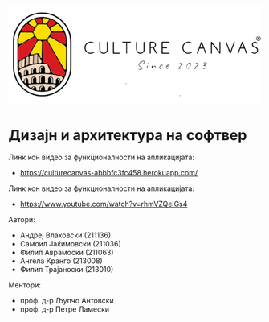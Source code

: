 ![alt text](https://github.com/VlahovskiAndrej/DIANS/blob/main/Domasna3,4/CultureCanvasMK/src/main/resources/static/images/cc.webp?raw=true&&size=100x100) 
# Дизајн и архитектура на софтвер

Линк кон видео за функционалности на апликацијата: <br  />
-  https://culturecanvas-abbbfc3fc458.herokuapp.com/

Линк кон видео за функционалности на апликацијата: <br  />
-  https://www.youtube.com/watch?v=rhmVZQelGs4

Автори:<br />
- Андреј Влаховски (211136)<br /> 
- Самоил Јаќимовски (211036)<br />
- Филип Аврамоски (211063)<br />
- Ангела Кранго (213008)<br />
- Филип Трајаноски (213010)

Ментори:<br />
- проф. д-р Љупчо Антовски<br />
- проф. д-р Петре Ламески<br />


